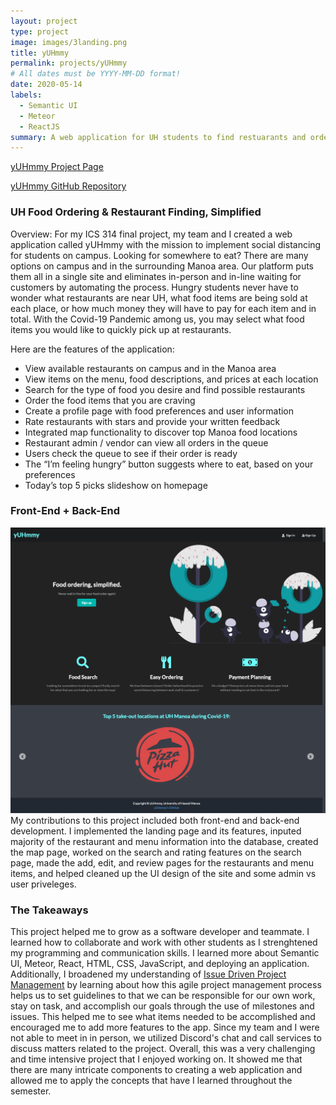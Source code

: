 ```yaml
---
layout: project
type: project
image: images/3landing.png
title: yUHmmy
permalink: projects/yUHmmy
# All dates must be YYYY-MM-DD format!
date: 2020-05-14
labels:
  - Semantic UI
  - Meteor
  - ReactJS
summary: A web application for UH students to find restuarants and order food
---
```

<a href="https://yuhmmy.github.io/"><i class="large github icon"></i>yUHmmy Project Page</a>

<a href="https://github.com/yuhmmy"><i class="large github icon"></i> yUHmmy GitHub Repository</a>

### UH Food Ordering & Restaurant Finding, Simplified

Overview: For my ICS 314 final project, my team and I created a web application called yUHmmy with the mission to implement social distancing for students on campus. Looking for somewhere to eat? There are many options on campus and in the surrounding Manoa area. Our platform puts them all in a single site and eliminates in-person and in-line waiting for customers by automating the process. Hungry students never have to wonder what restaurants are near UH, what food items are being sold at each place, or how much money they will have to pay for each item and in total. With the Covid-19 Pandemic among us, you may select what food items you would like to quickly pick up at restaurants.

Here are the features of the application:

* View available restaurants on campus and in the Manoa area
* View items on the menu, food descriptions, and prices at each location
* Search for the type of food you desire and find possible restaurants
* Order the food items that you are craving
* Create a profile page with food preferences and user information
* Rate restaurants with stars and provide your written feedback
* Integrated map functionality to discover top Manoa food locations
* Restaurant admin / vendor can view all orders in the queue
* Users check the queue to see if their order is ready
* The “I’m feeling hungry” button suggests where to eat, based on your preferences
* Today’s top 5 picks slideshow on homepage

### Front-End + Back-End
<img class="ui medium right floated rounded image" src="../images/3landing.png"> My contributions to this project included both front-end and back-end development. I implemented the landing page and its features, inputed majority of the restaurant and menu information into the database, created the map page, worked on the search and rating features on the search page, made the add, edit, and review pages for the restaurants and menu items, and helped cleaned up the UI design of the site and some admin vs user priveleges.  

### The Takeaways
This project helped me to grow as a software developer and teammate. I learned how to collaborate and work with other students as I strenghtened my programming and communication skills. I learned more about Semantic UI, Meteor, React, HTML, CSS, JavaScript, and deploying an application. Additionally, I broadened my understanding of [Issue Driven Project Management](http://courses.ics.hawaii.edu/ics314s20/morea/project-management/reading-guidelines-idpm.html) by learning about how this agile project management process helps us to set guidelines to that we can be responsible for our own work, stay on task, and accomplish our goals through the use of milestones and issues. This helped me to see what items needed to be accomplished and encouraged me to add more features to the app. Since my team and I were not able to meet in in person, we utilized Discord's chat and call services to discuss matters related to the project. Overall, this was a very challenging and time intensive project that I enjoyed working on. It showed me that there are many intricate components to creating a web application and allowed me to apply the concepts that have I learned throughout the semester. 
